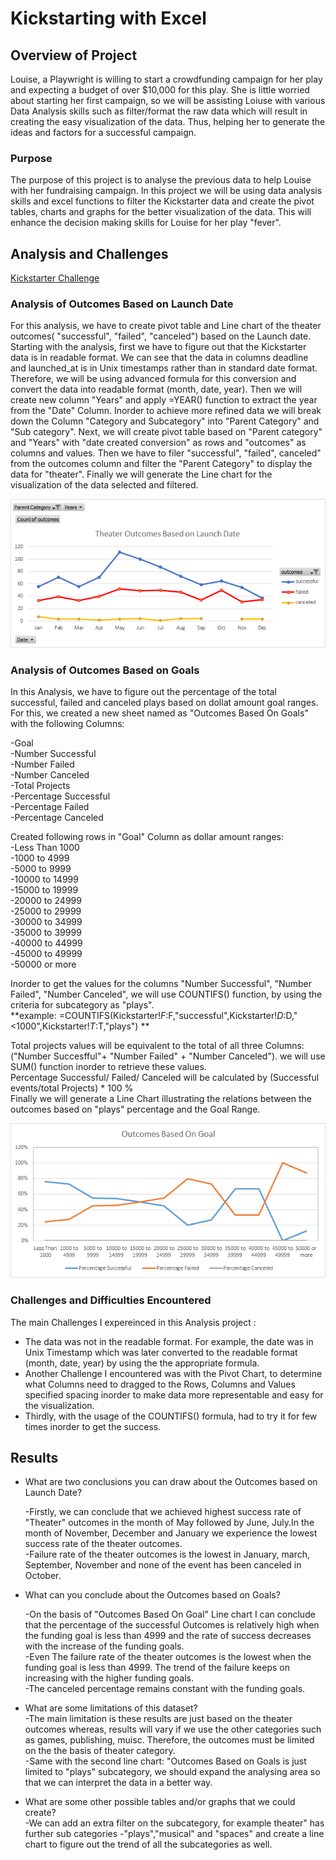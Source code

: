 
# Kickstarting with Excel

## Overview of Project

Louise, a Playwright is willing to start a crowdfunding campaign for her play and expecting a budget of over $10,000 for this play. She is little worried about starting her first campaign, so we will be assisting Loiuse with various Data Analysis skills such as filter/format the raw data which will result in creating the easy visualization of the data. Thus, helping her to generate the ideas and factors for a successful campaign.


### Purpose

The purpose of this project is to analyse the previous data to help Louise with her fundraising campaign. In this project we will be using data analysis skills and excel functions to filter the Kickstarter data and create the pivot tables, charts and graphs for the better visualization of the data. This will enhance the decision making skills for Louise for her play "fever".

## Analysis and Challenges

[Kickstarter Challenge](/Kickstarter_Challenge.zip)

### Analysis of Outcomes Based on Launch Date

For this analysis, we have to create pivot table and Line chart of the theater outcomes( "successful", "failed", "canceled") based on the Launch date.
Starting with the analysis, first we have to figure out that the Kickstarter data is in readable format. We can see that the data in columns deadline and launched_at is in Unix timestamps rather than in standard date format. Therefore, we will be using advanced formula for this conversion and convert the data into readable format (month, date, year). Then we will create new column "Years" and apply =YEAR() function to extract the year from the "Date" Column. 
Inorder to achieve more refined data we will break down the Column "Category and Subcategory" into "Parent Category" and "Sub category".
Next, we will create pivot table based on "Parent category" and "Years" with "date created conversion" as rows and "outcomes" as columns and values. Then we have to filer "successful", "failed", canceled" from the outcomes column and filter the "Parent Category" to display the data for "theater".
Finally we will generate the Line chart for the visualization of the data selected and filtered.


![Test Image](/Resources/Theater_Outcomes_vs_Launch.png)

### Analysis of Outcomes Based on Goals

In this Analysis, we have to figure out the percentage of the total successful, failed and canceled plays based on dollat amount goal ranges.
For this, we created a new sheet named as "Outcomes Based On Goals" with the following Columns: <br />

-Goal <br />
-Number Successful <br />
-Number Failed <br />
-Number Canceled <br />
-Total Projects <br />
-Percentage Successful <br />
-Percentage Failed <br />
-Percentage Canceled <br />

Created following rows in "Goal" Column as dollar amount ranges: <br />
-Less Than 1000 <br />
-1000 to 4999 <br />
-5000 to 9999 <br />
-10000 to 14999 <br />
-15000 to 19999 <br />
-20000 to 24999 <br />
-25000 to 29999 <br />
-30000 to 34999 <br />
-35000 to 39999 <br />
-40000 to 44999 <br />
-45000 to 49999 <br />
-50000 or more <br />

Inorder to get the values for the columns "Number Successful", "Number Failed", "Number Canceled", we will use COUNTIFS() function, by using the criteria for subcategory as "plays". <br />
**example: =COUNTIFS(Kickstarter!$F:$F,"successful",Kickstarter!$D:$D,"<1000",Kickstarter!$T:$T,"plays") **  <br />

Total projects values will be equivalent to the total of all three Columns: ("Number Succesfful"+ "Number Failed" + "Number Canceled"). we will use SUM() function inorder to retrieve these values. <br />
Percentage Successful/ Failed/ Canceled will be calculated by (Successful events/total Projects) * 100 % <br />
Finally we will generate a Line Chart illustrating the relations between the outcomes based on "plays" percentage and the Goal Range.


![Test Image](/Resources/Outcomes_vs_Goals.png)


### Challenges and Difficulties Encountered
The main Challenges I expereinced in this Analysis project : <br />
- The data was not in the readable format. For example, the date was in Unix Timestamp which was later converted to the readable format (month, date, year) by using the the appropriate formula. <br />
- Another Challenge I encountered was with the Pivot Chart, to determine what Columns need to dragged to the Rows, Columns and Values specified spacing inorder to make data more representable and easy for the visualization. <br />
- Thirdly, with the usage of the COUNTIFS() formula, had to try it for few times inorder to get the success.



## Results

- What are two conclusions you can draw about the Outcomes based on Launch Date?

  -Firstly, we can conclude that we achieved highest success rate of "Theater" outcomes in the month of May followed by June, July.In the month of November, December and January we experience the lowest success rate of the theater outcomes. <br />
  -Failure rate of the theater outcomes is the lowest in January, march, September, November and none of the event has been canceled in October.<br />


- What can you conclude about the Outcomes based on Goals?

  -On the basis of "Outcomes Based On Goal" Line chart I can conclude that the percentage of the successful Outcomes is relatively high when the funding goal is less than 4999 and the rate of success decreases with the increase of the funding goals.<br />
  -Even The failure rate of the theater outcomes is the lowest when the funding goal is less than 4999. The trend of the failure keeps on increasing with the higher funding goals. <br />
-The canceled percentage remains constant with the funding goals.<br />



- What are some limitations of this dataset? <br />
   -The main limitation is these results are just based on the theater outcomes whereas, results will vary if we use the other categories such as games, publishing, muisc. Therefore, the outcomes must be limited on the the basis of theater category. <br />
   -Same with the second line chart: "Outcomes Based on Goals is just limited to "plays" subcategory, we should expand the analysing area so that we can interpret the data in a better way. <br />

- What are some other possible tables and/or graphs that we could create? <br />
  -We can add an extra filter on the subcategory, for example theater" has further sub categories -"plays","musical" and "spaces" and create a line chart to figure out the trend of all the subcategories as well.

